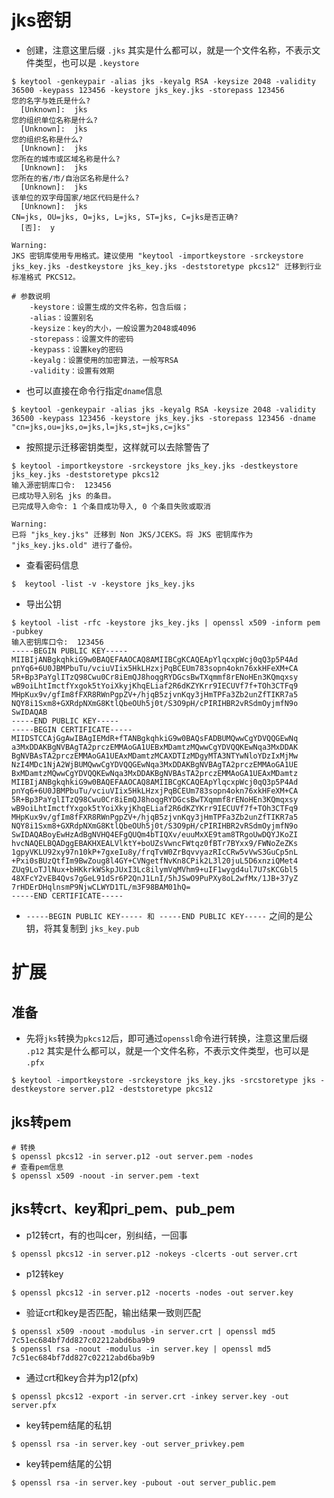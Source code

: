 
# jks密钥
* 创建，注意这里后缀 `.jks` 其实是什么都可以，就是一个文件名称，不表示文件类型，也可以是 `.keystore`
```shell
$ keytool -genkeypair -alias jks -keyalg RSA -keysize 2048 -validity 36500 -keypass 123456 -keystore jks_key.jks -storepass 123456
您的名字与姓氏是什么?
  [Unknown]:  jks
您的组织单位名称是什么?
  [Unknown]:  jks
您的组织名称是什么?
  [Unknown]:  jks
您所在的城市或区域名称是什么?
  [Unknown]:  jks
您所在的省/市/自治区名称是什么?
  [Unknown]:  jks
该单位的双字母国家/地区代码是什么?
  [Unknown]:  jks
CN=jks, OU=jks, O=jks, L=jks, ST=jks, C=jks是否正确?
  [否]:  y

Warning:
JKS 密钥库使用专用格式。建议使用 "keytool -importkeystore -srckeystore jks_key.jks -destkeystore jks_key.jks -deststoretype pkcs12" 迁移到行业标准格式 PKCS12。  

# 参数说明
    -keystore：设置生成的文件名称，包含后缀；
    -alias：设置别名
    -keysize：key的大小，一般设置为2048或4096
    -storepass：设置文件的密码
    -keypass：设置key的密码
    -keyalg：设置使用的加密算法，一般写RSA
    -validity：设置有效期
```

* 也可以直接在命令行指定`dname`信息
```shell
$ keytool -genkeypair -alias jks -keyalg RSA -keysize 2048 -validity 36500 -keypass 123456 -keystore jks_key.jks -storepass 123456 -dname "cn=jks,ou=jks,o=jks,l=jks,st=jks,c=jks"
```

* 按照提示迁移密钥类型，这样就可以去除警告了
```shell
$ keytool -importkeystore -srckeystore jks_key.jks -destkeystore jks_key.jks -deststoretype pkcs12
输入源密钥库口令:  123456
已成功导入别名 jks 的条目。
已完成导入命令: 1 个条目成功导入, 0 个条目失败或取消

Warning:
已将 "jks_key.jks" 迁移到 Non JKS/JCEKS。将 JKS 密钥库作为 "jks_key.jks.old" 进行了备份。
```
* 查看密码信息
```shell
$  keytool -list -v -keystore jks_key.jks   
```
* 导出公钥
```shell
$ keytool -list -rfc -keystore jks_key.jks | openssl x509 -inform pem -pubkey
输入密钥库口令:  123456
-----BEGIN PUBLIC KEY-----
MIIBIjANBgkqhkiG9w0BAQEFAAOCAQ8AMIIBCgKCAQEApYlqcxpWcj0qQ3p5P4Ad
pnYq6+6U0JBMPbuTu/vciuVIix5HkLHzxjPqBCEUm783sopn4okn76xkHFeXM+CA
5R+Bp3PaYglITzQ98Cwu0Cr8iEmQJ8hoqgRYDGcsBwTXqmmf8rENoHEn3KQmqxsy
wB9oiLhtImctfYxgok5tYoiXkyjKhqELiaf2R6dKZYKrr9IECUVf7f+TOh3CTFq9
MHpKux9v/gfIm8fFXR8RWnPgpZV+/hjqB5zjvnKqy3jHmTPFa3Zb2unZfTIKR7a5
NQY8i1Sxm8+GXRdpNXmG8KtlQbeOUh5j0t/S3O9pH/cPIRIHBR2vRSdmOyjmfN9o
SwIDAQAB
-----END PUBLIC KEY-----
-----BEGIN CERTIFICATE-----
MIIDSTCCAjGgAwIBAgIEMdR+fTANBgkqhkiG9w0BAQsFADBUMQwwCgYDVQQGEwNq
a3MxDDAKBgNVBAgTA2prczEMMAoGA1UEBxMDamtzMQwwCgYDVQQKEwNqa3MxDDAK
BgNVBAsTA2prczEMMAoGA1UEAxMDamtzMCAXDTIzMDgyMTA3NTYwNloYDzIxMjMw
NzI4MDc1NjA2WjBUMQwwCgYDVQQGEwNqa3MxDDAKBgNVBAgTA2prczEMMAoGA1UE
BxMDamtzMQwwCgYDVQQKEwNqa3MxDDAKBgNVBAsTA2prczEMMAoGA1UEAxMDamtz
MIIBIjANBgkqhkiG9w0BAQEFAAOCAQ8AMIIBCgKCAQEApYlqcxpWcj0qQ3p5P4Ad
pnYq6+6U0JBMPbuTu/vciuVIix5HkLHzxjPqBCEUm783sopn4okn76xkHFeXM+CA
5R+Bp3PaYglITzQ98Cwu0Cr8iEmQJ8hoqgRYDGcsBwTXqmmf8rENoHEn3KQmqxsy
wB9oiLhtImctfYxgok5tYoiXkyjKhqELiaf2R6dKZYKrr9IECUVf7f+TOh3CTFq9
MHpKux9v/gfIm8fFXR8RWnPgpZV+/hjqB5zjvnKqy3jHmTPFa3Zb2unZfTIKR7a5
NQY8i1Sxm8+GXRdpNXmG8KtlQbeOUh5j0t/S3O9pH/cPIRIHBR2vRSdmOyjmfN9o
SwIDAQABoyEwHzAdBgNVHQ4EFgQUQm4bTIQXv/euuMxXE9tam8TRgoUwDQYJKoZI
hvcNAQELBQADggEBAKHXEALVlktY+boUZsVwncFWtqz0fBTr7BYxx9/FWNoZeZKs
1gpyVKLU92xy97n10kP+7gxeIu8y/frqTvW0ZrBqvvyazRIcCRw5vVwS3GuCp5nL
+Pxi0sBUzQtfIm9BwZoug8l4GY+CVNgetfNvKn8CPik2L3l20juL5D6xnziQMet4
ZUq9LoTJlNux+bHKkrkWSkpJUxI3Lc8ilymVqMVhm9+uIF1wygd4ul7U7sKCGbl5
48XFcY2vEB4Qvs7gGeL91dSr6P2QnJ1LnI/5hJSwO9PuPXy8oL2wfMx/1JB+37yZ
7rHDErDHqlnsmP9NjwCLWYD1TL/m3F98BAM01hQ=
-----END CERTIFICATE-----
```
* `-----BEGIN PUBLIC KEY----- 和 -----END PUBLIC KEY-----` 之间的是公钥，将其复制到 `jks_key.pub`

# 扩展
## 准备
* 先将`jks`转换为`pkcs12`后，即可通过`openssl`命令进行转换，注意这里后缀 `.p12` 其实是什么都可以，就是一个文件名称，不表示文件类型，也可以是 `.pfx`
```shell
$ keytool -importkeystore -srckeystore jks_key.jks -srcstoretype jks -destkeystore server.p12 -deststoretype pkcs12
```

## jks转pem
```shell
# 转换
$ openssl pkcs12 -in server.p12 -out server.pem -nodes 
# 查看pem信息
$ openssl x509 -noout -in server.pem -text
```

## jks转crt、key和pri_pem、pub_pem
* p12转crt，有的也叫cer，别纠结，一回事
```shell
$ openssl pkcs12 -in server.p12 -nokeys -clcerts -out server.crt
```
* p12转key
```shell
$ openssl pkcs12 -in server.p12 -nocerts -nodes -out server.key
```
* 验证crt和key是否匹配，输出结果一致则匹配
```shell
$ openssl x509 -noout -modulus -in server.crt | openssl md5
7c51ec684bf7dd827c02212abd6ba9b9
$ openssl rsa -noout -modulus -in server.key | openssl md5
7c51ec684bf7dd827c02212abd6ba9b9
```
* 通过crt和key合并为p12(pfx)
```shell
$ openssl pkcs12 -export -in server.crt -inkey server.key -out server.pfx
```

* key转pem结尾的私钥
```shell
$ openssl rsa -in server.key -out server_privkey.pem
```
* key转pem结尾的公钥
```shell
$ openssl rsa -in server.key -pubout -out server_public.pem
```

